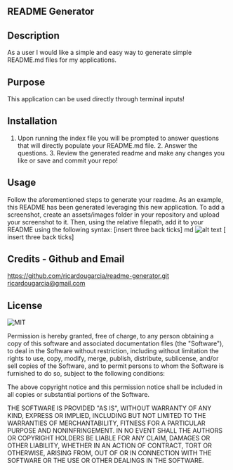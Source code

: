 ## README Generator

## Description

As a user I would like a simple and easy way to generate simple README.md files for my applications.

## Purpose

This application can be used directly through terminal inputs!

## Installation

1. Upon running the index file you will be prompted to answer questions that will directly populate your README.md file. 2. Answer the questions. 3. Review the generated readme and make any changes you like or save and commit your repo!

## Usage

Follow the aforementioned steps to generate your readme. As an example, this README has been generated leveraging this new application.
To add a screenshot, create an assets/images folder in your repository and upload your screenshot to it. Then, using the relative filepath, add it to your README using the following syntax:
[insert three back ticks] md
![alt text](assets/images/screenshot.png)
[ insert three back ticks]

## Credits - Github and Email

https://github.com/ricardougarcia/readme-generator.git
ricardougarcia@gmail.com

## License

![MIT](https://img.shields.io/badge/MIT_2021-license-yellow)

Permission is hereby granted, free of charge, to any person obtaining a copy of this software and associated documentation files (the "Software"), to deal in the Software without restriction, including without limitation the rights to use, copy, modify, merge, publish, distribute, sublicense, and/or sell copies of the Software, and to permit persons to whom the Software is furnished to do so, subject to the following conditions:

The above copyright notice and this permission notice shall be included in all copies or substantial portions of the Software.

THE SOFTWARE IS PROVIDED "AS IS", WITHOUT WARRANTY OF ANY KIND, EXPRESS OR IMPLIED, INCLUDING BUT NOT LIMITED TO THE WARRANTIES OF MERCHANTABILITY, FITNESS FOR A PARTICULAR PURPOSE AND NONINFRINGEMENT. IN NO EVENT SHALL THE AUTHORS OR COPYRIGHT HOLDERS BE LIABLE FOR ANY CLAIM, DAMAGES OR OTHER LIABILITY, WHETHER IN AN ACTION OF CONTRACT, TORT OR OTHERWISE, ARISING FROM, OUT OF OR IN CONNECTION WITH THE SOFTWARE OR THE USE OR OTHER DEALINGS IN THE SOFTWARE.
